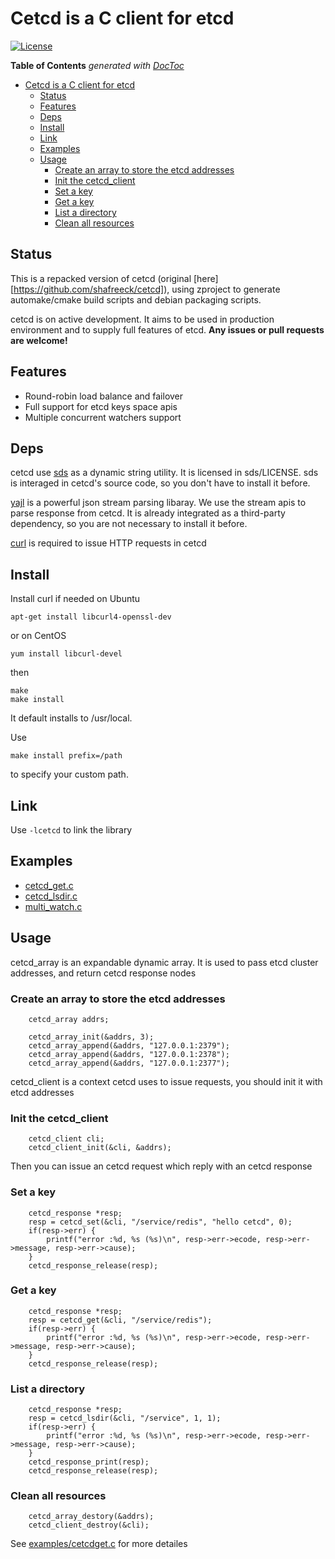 # Cetcd is a C client for etcd

[![License](https://img.shields.io/badge/license-Apache2.0-blue.svg)](LICENSE)

<!-- START doctoc generated TOC please keep comment here to allow auto update -->
<!-- DON'T EDIT THIS SECTION, INSTEAD RE-RUN doctoc TO UPDATE -->
**Table of Contents**  *generated with [DocToc](https://github.com/thlorenz/doctoc)*

- [Cetcd is a C client for etcd](#cetcd-is-a-c-client-for-etcd)
  - [Status](#status)
  - [Features](#features)
  - [Deps](#deps)
  - [Install](#install)
  - [Link](#link)
  - [Examples](#examples)
  - [Usage](#usage)
    - [Create an array to store the etcd addresses](#create-an-array-to-store-the-etcd-addresses)
    - [Init the cetcd_client](#init-the-cetcd_client)
    - [Set a key](#set-a-key)
    - [Get a key](#get-a-key)
    - [List a directory](#list-a-directory)
    - [Clean all resources](#clean-all-resources)

<!-- END doctoc generated TOC please keep comment here to allow auto update -->

## Status
 This is a repacked version of cetcd (original [here][https://github.com/shafreeck/cetcd]), using zproject to generate 
 automake/cmake build scripts and debian packaging scripts.
	
 cetcd is on active development. It aims to be used in production environment and to supply full features of etcd.
 **Any issues or pull requests are welcome!**

## Features
 * Round-robin load balance and failover
 * Full support for etcd keys space apis
 * Multiple concurrent watchers support

## Deps
 cetcd use [sds](https://github.com/antirez/sds) as a dynamic string utility.  It is licensed in sds/LICENSE.
 sds is interaged in cetcd's source code, so you don't have to install it before.

 [yajl](https://github.com/lloyd/yajl) is a powerful json stream parsing libaray. We use the stream apis to
 parse response from cetcd. It is already integrated as a third-party dependency, so you are not necessary to
 install it before.

 [curl](http://curl.haxx.se/download.html) is required to issue HTTP requests in cetcd

## Install

Install curl if needed
on Ubuntu
```
apt-get install libcurl4-openssl-dev
```
or on CentOS
```
yum install libcurl-devel
```
then
 ```
 make
 make install
 ```
 It default installs to /usr/local.

 Use
 ```
 make install prefix=/path
 ```
 to specify your custom path.

## Link
 Use `-lcetcd` to link the library

## Examples
* [cetcd_get.c](examples/cetcd_get.c)
* [cetcd_lsdir.c](examples/cetcd_lsdir.c)
* [multi_watch.c](examples/multi_watch.c)

## Usage
cetcd_array is an expandable dynamic array. It is used to pass etcd cluster addresses, and return cetcd response nodes

### Create an array to store the etcd addresses
```
    cetcd_array addrs;

    cetcd_array_init(&addrs, 3);
    cetcd_array_append(&addrs, "127.0.0.1:2379");
    cetcd_array_append(&addrs, "127.0.0.1:2378");
    cetcd_array_append(&addrs, "127.0.0.1:2377");
```

cetcd_client is a context cetcd uses to issue requests, you should init it with etcd addresses
### Init the cetcd_client
```
    cetcd_client cli;
    cetcd_client_init(&cli, &addrs);
```

Then you can issue an cetcd request which reply with an cetcd response
### Set a key
```
    cetcd_response *resp;
    resp = cetcd_set(&cli, "/service/redis", "hello cetcd", 0);
    if(resp->err) {
        printf("error :%d, %s (%s)\n", resp->err->ecode, resp->err->message, resp->err->cause);
    }
    cetcd_response_release(resp);
```

### Get a key
```
    cetcd_response *resp;
    resp = cetcd_get(&cli, "/service/redis");
    if(resp->err) {
        printf("error :%d, %s (%s)\n", resp->err->ecode, resp->err->message, resp->err->cause);
    }
    cetcd_response_release(resp);
```
### List a directory
```
    cetcd_response *resp;
    resp = cetcd_lsdir(&cli, "/service", 1, 1);
    if(resp->err) {
        printf("error :%d, %s (%s)\n", resp->err->ecode, resp->err->message, resp->err->cause);
    }
    cetcd_response_print(resp);
    cetcd_response_release(resp);
```

### Clean all resources
```
    cetcd_array_destory(&addrs);
    cetcd_client_destroy(&cli);
```
See [examples/cetcdget.c](https://github.com/shafreeck/cetcd/blob/master/examples/cetcdget.c) for more detailes
